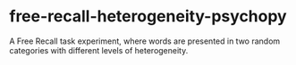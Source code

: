 # free-recall-heterogeneity-psychopy
A Free Recall task experiment, where words are presented in two random categories with different levels of heterogeneity.
